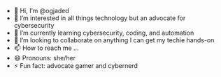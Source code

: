 - 👋 Hi, I’m @ogjaded
- 👀 I’m interested in all things technology but an advocate for cybersecurity 
- 🌱 I’m currently learning cybersecurity, coding, and automation
- 💞️ I’m looking to collaborate on anything I can get my techie hands-on
- 📫 How to reach me ...
- 😄 Pronouns: she/her
- ⚡ Fun fact: advocate gamer and cybernerd 

<!---
ogjaded/ogjaded is a ✨ special ✨ repository because its `README.md` (this file) appears on your GitHub profile.
You can click the Preview link to take a look at your changes.
--->
